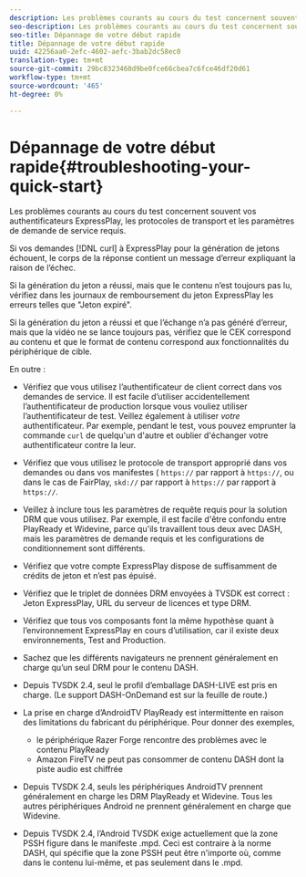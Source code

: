```yaml
---
description: Les problèmes courants au cours du test concernent souvent vos authentificateurs ExpressPlay, les protocoles de transport et les paramètres de demande de service requis.
seo-description: Les problèmes courants au cours du test concernent souvent vos authentificateurs ExpressPlay, les protocoles de transport et les paramètres de demande de service requis.
seo-title: Dépannage de votre début rapide
title: Dépannage de votre début rapide
uuid: 42256aa0-2efc-4602-aefc-3bab2dc58ec0
translation-type: tm+mt
source-git-commit: 29bc8323460d9be0fce66cbea7c6fce46df20d61
workflow-type: tm+mt
source-wordcount: '465'
ht-degree: 0%

---
```



# Dépannage de votre début rapide{#troubleshooting-your-quick-start}

Les problèmes courants au cours du test concernent souvent vos authentificateurs ExpressPlay, les protocoles de transport et les paramètres de demande de service requis.

Si vos demandes [!DNL curl] à ExpressPlay pour la génération de jetons échouent, le corps de la réponse contient un message d’erreur expliquant la raison de l’échec.

Si la génération du jeton a réussi, mais que le contenu n’est toujours pas lu, vérifiez dans les journaux de remboursement du jeton ExpressPlay les erreurs telles que &quot;Jeton expiré&quot;.

Si la génération du jeton a réussi et que l’échange n’a pas généré d’erreur, mais que la vidéo ne se lance toujours pas, vérifiez que le CEK correspond au contenu et que le format de contenu correspond aux fonctionnalités du périphérique de cible.

En outre :

* Vérifiez que vous utilisez l’authentificateur de client correct dans vos demandes de service. Il est facile d’utiliser accidentellement l’authentificateur de production lorsque vous vouliez utiliser l’authentificateur de test. Veillez également à utiliser *votre* authentificateur. Par exemple, pendant le test, vous pouvez emprunter la commande `curl` de quelqu&#39;un d&#39;autre et oublier d&#39;échanger votre authentificateur contre la leur.

* Vérifiez que vous utilisez le protocole de transport approprié dans vos demandes ou dans vos manifestes ( `https://` par rapport à `https://`, ou dans le cas de FairPlay, `skd://` par rapport à `https://` par rapport à `https://`.

* Veillez à inclure tous les paramètres de requête requis pour la solution DRM que vous utilisez. Par exemple, il est facile d&#39;être confondu entre PlayReady et Widevine, parce qu&#39;ils travaillent tous deux avec DASH, mais les paramètres de demande requis et les configurations de conditionnement sont différents.
* Vérifiez que votre compte ExpressPlay dispose de suffisamment de crédits de jeton et n’est pas épuisé.
* Vérifiez que le triplet de données DRM envoyées à TVSDK est correct : Jeton ExpressPlay, URL du serveur de licences et type DRM.
* Vérifiez que tous vos composants font la même hypothèse quant à l’environnement ExpressPlay en cours d’utilisation, car il existe deux environnements, Test and Production.
* Sachez que les différents navigateurs ne prennent généralement en charge qu’un seul DRM pour le contenu DASH.
* Depuis TVSDK 2.4, seul le profil d’emballage DASH-LIVE est pris en charge. (Le support DASH-OnDemand est sur la feuille de route.)
* La prise en charge d’AndroidTV PlayReady est intermittente en raison des limitations du fabricant du périphérique. Pour donner des exemples,

   * le périphérique Razer Forge rencontre des problèmes avec le contenu PlayReady
   * Amazon FireTV ne peut pas consommer de contenu DASH dont la piste audio est chiffrée

* Depuis TVSDK 2.4, seuls les périphériques AndroidTV prennent généralement en charge les DRM PlayReady et Widevine. Tous les autres périphériques Android ne prennent généralement en charge que Widevine.
* Depuis TVSDK 2.4, l’Android TVSDK exige actuellement que la zone PSSH figure dans le manifeste .mpd. Ceci est contraire à la norme DASH, qui spécifie que la zone PSSH peut être n&#39;importe où, comme dans le contenu lui-même, et pas seulement dans le .mpd.

